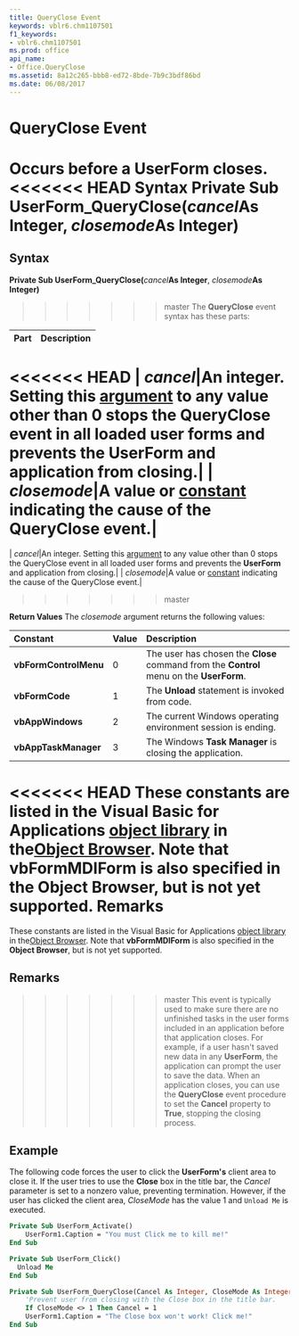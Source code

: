 ```yaml
---
title: QueryClose Event
keywords: vblr6.chm1107501
f1_keywords:
- vblr6.chm1107501
ms.prod: office
api_name:
- Office.QueryClose
ms.assetid: 8a12c265-bbb8-ed72-8bde-7b9c3bdf86bd
ms.date: 06/08/2017
---
```



# QueryClose Event



Occurs before a  **UserForm** closes.
<<<<<<< HEAD
 **Syntax**
 **Private Sub UserForm_QueryClose(**_cancel_**As Integer**, _closemode_**As Integer)**
=======

## Syntax

**Private Sub UserForm_QueryClose(**_cancel_**As Integer**, _closemode_**As Integer)**
>>>>>>> master
The  **QueryClose** event syntax has these parts:


|**Part**|**Description**|
|:-----|:-----|
<<<<<<< HEAD
| _cancel_|An integer. Setting this [argument](../../Glossary/vbe-glossary.md) to any value other than 0 stops the QueryClose event in all loaded user forms and prevents the **UserForm** and application from closing.|
| _closemode_|A value or [constant](../../Glossary/vbe-glossary.md) indicating the cause of the QueryClose event.|
=======
| _cancel_|An integer. Setting this [argument](../../Glossary/vbe-glossary.md#argument) to any value other than 0 stops the QueryClose event in all loaded user forms and prevents the **UserForm** and application from closing.|
| _closemode_|A value or [constant](../../Glossary/vbe-glossary.md#constant) indicating the cause of the QueryClose event.|
>>>>>>> master

 **Return Values**
The  _closemode_ argument returns the following values:


|**Constant**|**Value**|**Description**|
|:-----|:-----|:-----|
|**vbFormControlMenu**|0|The user has chosen the  **Close** command from the **Control** menu on the **UserForm**.|
|**vbFormCode**|1|The  **Unload** statement is invoked from code.|
|**vbAppWindows**|2|The current Windows operating environment session is ending.|
|**vbAppTaskManager**|3|The Windows  **Task Manager** is closing the application.|

<<<<<<< HEAD
These constants are listed in the Visual Basic for Applications [object library](../../Glossary/vbe-glossary.md) in the[Object Browser](../../Glossary/vbe-glossary.md). Note that  **vbFormMDIForm** is also specified in the **Object Browser**, but is not yet supported.
 **Remarks**
=======
These constants are listed in the Visual Basic for Applications [object library](../../Glossary/vbe-glossary.md#object-library) in the[Object Browser](../../Glossary/vbe-glossary.md#object-browser). Note that  **vbFormMDIForm** is also specified in the **Object Browser**, but is not yet supported.

## Remarks

>>>>>>> master
This event is typically used to make sure there are no unfinished tasks in the user forms included in an application before that application closes. For example, if a user hasn't saved new data in any  **UserForm**, the application can prompt the user to save the data.
When an application closes, you can use the  **QueryClose** event procedure to set the **Cancel** property to **True**, stopping the closing process.

## Example

The following code forces the user to click the  **UserForm's** client area to close it. If the user tries to use the **Close** box in the title bar, the _Cancel_ parameter is set to a nonzero value, preventing termination. However, if the user has clicked the client area, _CloseMode_ has the value 1 and `Unload Me` is executed.


```vb
Private Sub UserForm_Activate()
    UserForm1.Caption = "You must Click me to kill me!"
End Sub

Private Sub UserForm_Click()
  Unload Me
End Sub

Private Sub UserForm_QueryClose(Cancel As Integer, CloseMode As Integer)
    'Prevent user from closing with the Close box in the title bar.
    If CloseMode <> 1 Then Cancel = 1
    UserForm1.Caption = "The Close box won't work! Click me!"
End Sub
```


